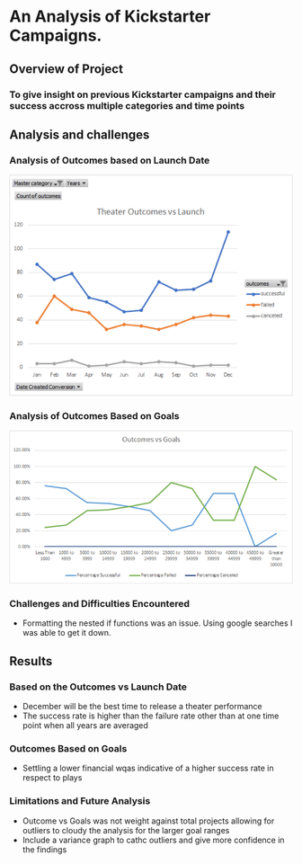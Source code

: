 # An Analysis of Kickstarter Campaigns.

## Overview of Project
### To give insight on previous Kickstarter campaigns and their success accross multiple categories and time points



## Analysis and challenges
### Analysis of Outcomes based on Launch Date
![Theater_Outcomes_vs_Launch](https://github.com/JasonWilliams88/KickStarter_Analysis/blob/main/Resources/Theater_Outcomes_vs_Launch.png)

### Analysis of Outcomes Based on Goals
![Outcomes_vs_Goals](https://github.com/JasonWilliams88/KickStarter_Analysis/blob/main/Resources/Outcomes_vs_Goals.png)

### Challenges and Difficulties Encountered 
- Formatting the nested if functions was an issue. Using google searches I was able to get it down.




## Results
### Based on the Outcomes vs Launch Date
- December will be the best time to release a theater performance 
- The success rate is higher than the failure rate other than at one time point when all years are averaged 

### Outcomes Based on Goals
- Settling a lower financial wqas indicative of a higher success rate in respect to plays


### Limitations and Future Analysis
- Outcome vs Goals was not weight against total projects allowing for outliers to cloudy the analysis for the larger goal ranges
- Include a variance graph to cathc outliers and give more confidence in the findings
